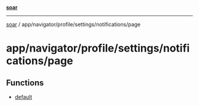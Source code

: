 [**soar**](../../../../../../README.md)

***

[soar](../../../../../../modules.md) / app/navigator/profile/settings/notifications/page

# app/navigator/profile/settings/notifications/page

## Functions

- [default](functions/default.md)
